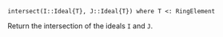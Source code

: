 ```
intersect(I::Ideal{T}, J::Ideal{T}) where T <: RingElement
```

Return the intersection of the ideals `I` and `J`.
